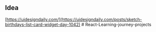 ## Idea

[https://uidesigndaily.com/](https://uidesigndaily.com/posts/sketch-birthdays-list-card-widget-day-1042)
#   R e a c t - L e a r n i n g - j o u r n e y - p r o j e c t s  
 